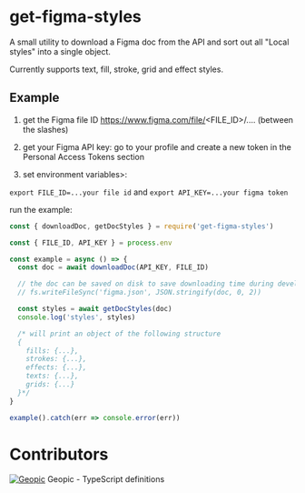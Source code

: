 # get-figma-styles

A small utility to download a Figma doc from the API and sort out all "Local styles" into a single object.

Currently supports text, fill, stroke, grid and effect styles.

## Example
1. get the Figma file ID
https://www.figma.com/file/<FILE_ID>/....
(between the slashes)

2. get your Figma API key:
go to your profile and create a new token in the
Personal Access Tokens section

3. set environment variables>:

`export FILE_ID=...your file id`
and
`export API_KEY=...your figma token`

run the example:

```js
const { downloadDoc, getDocStyles } = require('get-figma-styles')

const { FILE_ID, API_KEY } = process.env

const example = async () => {
  const doc = await downloadDoc(API_KEY, FILE_ID)

  // the doc can be saved on disk to save downloading time during development
  // fs.writeFileSync('figma.json', JSON.stringify(doc, 0, 2))

  const styles = await getDocStyles(doc)
  console.log('styles', styles)

  /* will print an object of the following structure
  {
    fills: {...},
    strokes: {...},
    effects: {...},
    texts: {...},
    grids: {...}
  }*/
}

example().catch(err => console.error(err))
```

# Contributors
[![Geopic](https://avatars0.githubusercontent.com/u/29524044?s=32&u=bae6d7c1bf20e6fcd6d0e0e6d9ebab7e1fe5749d&v=4)](https://github.com/geopic) Geopic - TypeScript definitions

